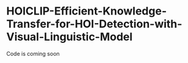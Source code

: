 # HOICLIP-Efficient-Knowledge-Transfer-for-HOI-Detection-with-Visual-Linguistic-Model

Code is coming soon
